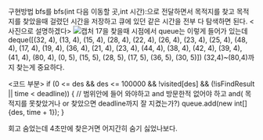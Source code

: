 구현방법
bfs를 bfs(int 다음 이동할 곳,int 시간):으로 전달하면서 목적지를 찾고
목적지를 찾았을때 걸렸던 시간을 저장하고 큐에 있던 같은 시간을 전부 다 탐색하면 된다.
<사진으로 설명하겠다>
![캡처](https://github.com/user-attachments/assets/70427ea5-26b6-4ccb-84e4-29fad5ab3ea0)
17을 찾을때 시점에서 queue는 이렇게 들어가 있는데
deque([(32, 4), (13, 4), (15, 4), (28, 4), (22, 4), (26, 4), (23, 4), (25, 4), (48, 4), (17, 4), (19, 4), (36, 4), (21, 4), (23, 4), (44, 4), (38, 4), (42, 4), (39, 4), (41, 4), (80, 4), (0, 5), (15, 5), (28, 5), (17, 5), (36, 5), (30, 5)])
(32,4)~(80,4)까지 찾는게 중요하다.

<코드 부분>
if (0 <= des && des <= 100000 && !visited[des] && (!isFindResult || time < deadline)) {
// 범위안에 들어 와야하고 and 방문한적 없어야 하고 and( 목적지를 못찾았거나 or 찾았으면 deadline까지 잘 지켰는가?)
                    queue.add(new int[]{des, time + 1});
                }

회고
숨었는데 4초만에 찾은거면 어지간히 숨기 싫었나보다.

